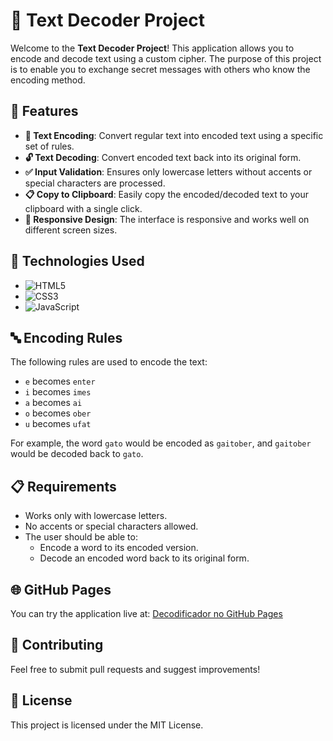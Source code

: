# 🔐 Text Decoder Project

Welcome to the **Text Decoder Project**! This application allows you to encode and decode text using a custom cipher. The purpose of this project is to enable you to exchange secret messages with others who know the encoding method.

## 🚀 Features

- **🔄 Text Encoding**: Convert regular text into encoded text using a specific set of rules.
- **🔓 Text Decoding**: Convert encoded text back into its original form.
- **✅ Input Validation**: Ensures only lowercase letters without accents or special characters are processed.
- **📋 Copy to Clipboard**: Easily copy the encoded/decoded text to your clipboard with a single click.
- **📱 Responsive Design**: The interface is responsive and works well on different screen sizes.

## 🔧 Technologies Used

- ![HTML5](https://img.shields.io/badge/-HTML5-E34F26?style=flat&logo=html5&logoColor=white)
- ![CSS3](https://img.shields.io/badge/-CSS3-1572B6?style=flat&logo=css3&logoColor=white)
- ![JavaScript](https://img.shields.io/badge/-JavaScript-F7DF1E?style=flat&logo=javascript&logoColor=black)

## 🔤 Encoding Rules

The following rules are used to encode the text:

- `e` becomes `enter`
- `i` becomes `imes`
- `a` becomes `ai`
- `o` becomes `ober`
- `u` becomes `ufat`

For example, the word `gato` would be encoded as `gaitober`, and `gaitober` would be decoded back to `gato`.

## 📋 Requirements

- Works only with lowercase letters.
- No accents or special characters allowed.
- The user should be able to:
  - Encode a word to its encoded version.
  - Decode an encoded word back to its original form.

## 🌐 GitHub Pages

You can try the application live at: [Decodificador no GitHub Pages](https://rayssatsr.github.io/decodificador/)

## 🤝 Contributing

Feel free to submit pull requests and suggest improvements!

## 📄 License

This project is licensed under the MIT License.
